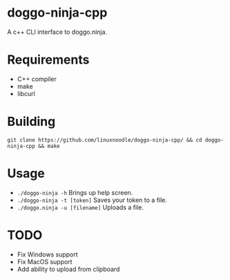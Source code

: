 # doggo-ninja-cpp
A c++ CLI interface to doggo.ninja.
# Requirements
- C++ compiler
- make
- libcurl
# Building
```
git clone https://github.com/linuxnoodle/doggo-ninja-cpp/ && cd doggo-ninja-cpp && make
```
# Usage
- `./doggo-ninja -h`                Brings up help screen.
- `./doggo-ninja -t [token]`        Saves your token to a file.
- `./doggo.ninja -u [filename]`     Uploads a file.
# TODO
- Fix Windows support
- Fix MacOS support
- Add ability to upload from clipboard
